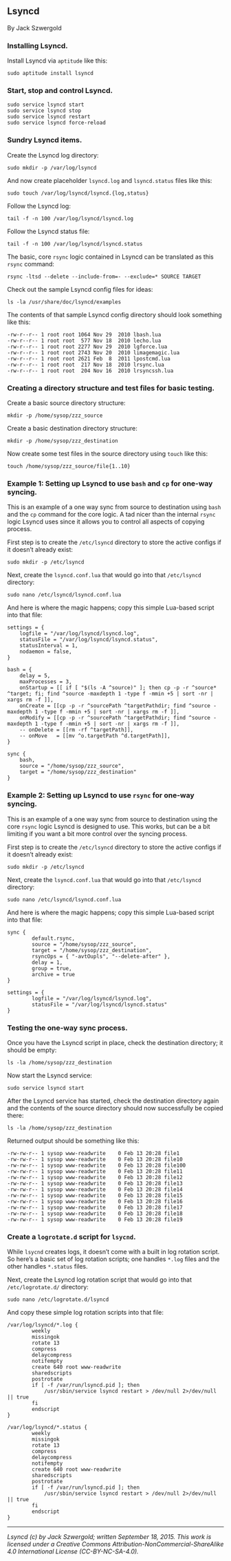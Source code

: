 ## Lsyncd

By Jack Szwergold

### Installing Lsyncd.

Install Lsyncd via `aptitude` like this:

    sudo aptitude install lsyncd

### Start, stop and control Lsyncd.

	sudo service lsyncd start
	sudo service lsyncd stop
	sudo service lsyncd restart
	sudo service lsyncd force-reload

### Sundry Lsyncd items.

Create the Lsyncd log directory:

	sudo mkdir -p /var/log/lsyncd

And now create placeholder `lsyncd.log` and `lsyncd.status` files like this:

	sudo touch /var/log/lsyncd/lsyncd.{log,status}

Follow the Lsyncd log:

	tail -f -n 100 /var/log/lsyncd/lsyncd.log
	
Follow the Lsyncd status file:

	tail -f -n 100 /var/log/lsyncd/lsyncd.status

The basic, core `rsync` logic contained in Lsyncd can be translated as this `rsync` command:

	rsync -ltsd --delete --include-from=- --exclude=* SOURCE TARGET

Check out the sample Lsyncd config files for ideas:

	ls -la /usr/share/doc/lsyncd/examples
	
The contents of that sample Lsyncd config directory should look something like this:

	-rw-r--r-- 1 root root 1064 Nov 29  2010 lbash.lua
	-rw-r--r-- 1 root root  577 Nov 18  2010 lecho.lua
	-rw-r--r-- 1 root root 2277 Nov 29  2010 lgforce.lua
	-rw-r--r-- 1 root root 2743 Nov 20  2010 limagemagic.lua
	-rw-r--r-- 1 root root 2621 Feb  8  2011 lpostcmd.lua
	-rw-r--r-- 1 root root  217 Nov 18  2010 lrsync.lua
	-rw-r--r-- 1 root root  204 Nov 16  2010 lrsyncssh.lua

### Creating a directory structure and test files for basic testing.

Create a basic source directory structure:

	mkdir -p /home/sysop/zzz_source
	
Create a basic destination directory structure:

	mkdir -p /home/sysop/zzz_destination
	
Now create some test files in the source directory using `touch` like this:

	touch /home/sysop/zzz_source/file{1..10}

### Example 1: Setting up Lsyncd to use `bash` and `cp` for one-way syncing.

This is an example of a one way sync from source to destination using `bash` and the `cp` command for the core logic. A tad nicer than the internal `rsync` logic Lsyncd uses since it allows you to control all aspects of copying process.

First step is to create the `/etc/lsyncd` directory to store the active configs if it doesn’t already exist:

	sudo mkdir -p /etc/lsyncd
	
Next, create the `lsyncd.conf.lua` that would go into that `/etc/lsyncd` directory:

	sudo nano /etc/lsyncd/lsyncd.conf.lua

And here is where the magic happens; copy this simple Lua-based script into that file:

	settings = {
		logfile = "/var/log/lsyncd/lsyncd.log",
		statusFile = "/var/log/lsyncd/lsyncd.status",
		statusInterval = 1,
		nodaemon = false,
	}
	
	bash = {
	    delay = 5,
	    maxProcesses = 3,
		onStartup = [[ if [ "$(ls -A ^source)" ]; then cp -p -r ^source* ^target; fi; find ^source -maxdepth 1 -type f -mmin +5 | sort -nr | xargs rm -f ]],
		onCreate = [[cp -p -r ^sourcePath ^targetPathdir; find ^source -maxdepth 1 -type f -mmin +5 | sort -nr | xargs rm -f ]],
		onModify = [[cp -p -r ^sourcePath ^targetPathdir; find ^source -maxdepth 1 -type f -mmin +5 | sort -nr | xargs rm -f ]],
		-- onDelete = [[rm -rf ^targetPath]],
		-- onMove   = [[mv ^o.targetPath ^d.targetPath]],
	}
	
	sync {
		bash,
		source = "/home/sysop/zzz_source",
		target = "/home/sysop/zzz_destination"
	}

### Example 2: Setting up Lsyncd to use `rsync` for one-way syncing.

This is an example of a one way sync from source to destination using the core `rsync` logic Lsyncd is designed to use. This works, but can be a bit limiting if you want a bit more control over the syncing process.

First step is to create the `/etc/lsyncd` directory to store the active configs if it doesn’t already exist:

	sudo mkdir -p /etc/lsyncd
	
Next, create the `lsyncd.conf.lua` that would go into that `/etc/lsyncd` directory:

	sudo nano /etc/lsyncd/lsyncd.conf.lua

And here is where the magic happens; copy this simple Lua-based script into that file:

	sync {
	        default.rsync,
	        source = "/home/sysop/zzz_source",
	        target = "/home/sysop/zzz_destination",
	        rsyncOps = { "-avtOupls", "--delete-after" },
	        delay = 1,
	        group = true,
	        archive = true
	}
	
	settings = {
	        logfile = "/var/log/lsyncd/lsyncd.log",
	        statusFile = "/var/log/lsyncd/lsyncd.status"
	}

### Testing the one-way sync process.

Once you have the Lsyncd script in place, check the destination directory; it should be empty:

	ls -la /home/sysop/zzz_destination

Now start the Lsyncd service:

	sudo service lsyncd start

After the Lsyncd service has started, check the destination directory again and the contents of the source directory should now successfully be copied there:

	ls -la /home/sysop/zzz_destination

Returned output should be something like this:
	
	-rw-rw-r-- 1 sysop www-readwrite    0 Feb 13 20:28 file1
	-rw-rw-r-- 1 sysop www-readwrite    0 Feb 13 20:28 file10
	-rw-rw-r-- 1 sysop www-readwrite    0 Feb 13 20:28 file100
	-rw-rw-r-- 1 sysop www-readwrite    0 Feb 13 20:28 file11
	-rw-rw-r-- 1 sysop www-readwrite    0 Feb 13 20:28 file12
	-rw-rw-r-- 1 sysop www-readwrite    0 Feb 13 20:28 file13
	-rw-rw-r-- 1 sysop www-readwrite    0 Feb 13 20:28 file14
	-rw-rw-r-- 1 sysop www-readwrite    0 Feb 13 20:28 file15
	-rw-rw-r-- 1 sysop www-readwrite    0 Feb 13 20:28 file16
	-rw-rw-r-- 1 sysop www-readwrite    0 Feb 13 20:28 file17
	-rw-rw-r-- 1 sysop www-readwrite    0 Feb 13 20:28 file18
	-rw-rw-r-- 1 sysop www-readwrite    0 Feb 13 20:28 file19

### Create a `logrotate.d` script for `lsycnd`.

While `lsycnd` creates logs, it doesn’t come with a built in log rotation script. So here’s a basic set of log rotation scripts; one handles `*.log` files and the other handles `*.status` files.

Next, create the Lsyncd log rotation script that would go into that `/etc/logrotate.d/` directory:

	sudo nano /etc/logrotate.d/lsyncd
	
And copy these simple log rotation scripts into that file:

	/var/log/lsyncd/*.log {
	        weekly
	        missingok
	        rotate 13
	        compress
	        delaycompress
	        notifempty
	        create 640 root www-readwrite
	        sharedscripts
	        postrotate
	        if [ -f /var/run/lsyncd.pid ]; then
	            /usr/sbin/service lsyncd restart > /dev/null 2>/dev/null || true
	        fi
	        endscript
	}
	
	/var/log/lsyncd/*.status {
	        weekly
	        missingok
	        rotate 13
	        compress
	        delaycompress
	        notifempty
	        create 640 root www-readwrite
	        sharedscripts
	        postrotate
	        if [ -f /var/run/lsyncd.pid ]; then
	            /usr/sbin/service lsyncd restart > /dev/null 2>/dev/null || true
	        fi
	        endscript
	}

***

*Lsyncd (c) by Jack Szwergold; written September 18, 2015. This work is licensed under a Creative Commons Attribution-NonCommercial-ShareAlike 4.0 International License (CC-BY-NC-SA-4.0).*
